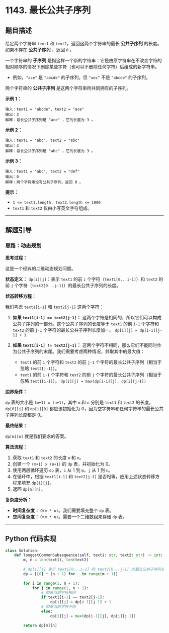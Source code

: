 # 1143. 最长公共子序列

## 题目描述

给定两个字符串 `text1` 和 `text2`，返回这两个字符串的最长 **公共子序列** 的长度。如果不存在 **公共子序列** ，返回 `0` 。

一个字符串的 **子序列** 是指这样一个新的字符串：它是由原字符串在不改变字符的相对顺序的情况下删除某些字符（也可以不删除任何字符）后组成的新字符串。

*   例如，`"ace"` 是 `"abcde"` 的子序列，但 `"aec"` 不是 `"abcde"` 的子序列。

两个字符串的 **公共子序列** 是这两个字符串所共同拥有的子序列。

**示例 1：**

```
输入：text1 = "abcde", text2 = "ace" 
输出：3  
解释：最长公共子序列是 "ace" ，它的长度为 3 。
```

**示例 2：**

```
输入：text1 = "abc", text2 = "abc"
输出：3
解释：最长公共子序列是 "abc" ，它的长度为 3 。
```

**示例 3：**

```
输入：text1 = "abc", text2 = "def"
输出：0
解释：两个字符串没有公共子序列，返回 0 。
```

**提示：**

*   `1 <= text1.length, text2.length <= 1000`
*   `text1` 和 `text2` 仅由小写英文字符组成。

---

## 解题引导

### 思路：动态规划

**思考过程：**

这是一个经典的二维动态规划问题。

**状态定义：**
`dp[i][j]`：表示 `text1` 的前 `i` 个字符（`text1[0...i-1]`）和 `text2` 的前 `j` 个字符（`text2[0...j-1]`）的最长公共子序列的长度。

**状态转移方程：**

我们考虑 `text1[i-1]` 和 `text2[j-1]` 这两个字符：

1.  **如果 `text1[i-1] == text2[j-1]`：**
    这两个字符是相同的，所以它们可以构成公共子序列的一部分。这个公共子序列的长度等于 `text1` 的前 `i-1` 个字符和 `text2` 的前 `j-1` 个字符的最长公共子序列长度加一。
    `dp[i][j] = dp[i-1][j-1] + 1`

2.  **如果 `text1[i-1] != text2[j-1]`：**
    这两个字符不相同，那么它们不能同时作为公共子序列的末尾。我们需要考虑两种情况，并取其中的最大值：
    *   `text1` 的前 `i` 个字符和 `text2` 的前 `j-1` 个字符的最长公共子序列（相当于忽略 `text2[j-1]`）。
    *   `text1` 的前 `i-1` 个字符和 `text2` 的前 `j` 个字符的最长公共子序列（相当于忽略 `text1[i-1]`）。
    `dp[i][j] = max(dp[i-1][j], dp[i][j-1])`

**边界条件：**

`dp` 表的大小是 `(m+1) x (n+1)`，其中 `m` 和 `n` 分别是 `text1` 和 `text2` 的长度。`dp[0][j]` 和 `dp[i][0]` 都应该初始化为 0，因为空字符串和任何字符串的最长公共子序列长度都是 0。

**最终结果：**

`dp[m][n]` 就是我们要求的答案。

**算法流程：**

1.  获取 `text1` 和 `text2` 的长度 `m` 和 `n`。
2.  创建一个 `(m+1) x (n+1)` 的 `dp` 表，并初始化为 0。
3.  使用两层循环遍历 `dp` 表，`i` 从 1 到 `m`，`j` 从 1 到 `n`。
4.  在循环中，根据 `text1[i-1]` 和 `text2[j-1]` 是否相等，应用上述状态转移方程来填充 `dp[i][j]`。
5.  返回 `dp[m][n]`。

**复杂度分析：**

*   **时间复杂度：** `O(m * n)`。我们需要填充整个 `dp` 表。
*   **空间复杂度：** `O(m * n)`。需要一个二维数组来存储 `dp` 表。

---

## Python 代码实现

```python
class Solution:
    def longestCommonSubsequence(self, text1: str, text2: str) -> int:
        m, n = len(text1), len(text2)
        
        # dp[i][j] 表示 text1[0...i-1] 和 text2[0...j-1] 的最长公共子序列长度
        dp = [[0] * (n + 1) for _ in range(m + 1)]
        
        for i in range(1, m + 1):
            for j in range(1, n + 1):
                # 如果当前字符相同
                if text1[i-1] == text2[j-1]:
                    dp[i][j] = dp[i-1][j-1] + 1
                # 如果当前字符不同
                else:
                    dp[i][j] = max(dp[i-1][j], dp[i][j-1])
                    
        return dp[m][n]

```